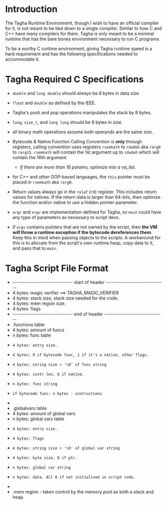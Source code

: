 # Introduction
The Tagha Runtime Environment, though I wish to have an official compiler for it, is not meant to be tied down to a single compiler. Similar to how C and C++ have many compilers for them. Tagha is only meant to be a minimal runtime that has the bare bones environment necessary to run C programs.

To be a worthy C runtime environment, giving Tagha runtime speed is a hard requirement and has the following specifications needed to accommodate it.

# Tagha Required C Specifications

* `double` and `long double` should always be 8 bytes in data size.

* `float` and `double` as defined by the IEEE.

* Tagha's push and pop operations manipulates the stack by 8 bytes.

* `long`, `size_t`, and `long long` should be 8 bytes in size.

* all binary math operations assume both operands are the same size.

* Bytecode & Native Function Calling Convention is **only** through registers, calling convention uses registers `rsemkath` to `rdadeh` aka `rarg0` to `rarg15`. `rsemkath` will contain the 1st argument up to `rdadeh` which will contain the 16th argument.
	* *If there are more than 16 params, optimize into a va_list*.

* for C++ and other OOP-based languages, the `this` pointer must be placed in `rsemkath` aka `rarg0`.

* Return values always go in the `ralaf` (`r0`) register. This includes return values for natives. If the return data is larger than 64-bits, then optimize the function and/or native to use a hidden pointer parameter.

* `argc` and `argv` are implementation-defined for Tagha, so `main` could have any type of parameters as necessary to script devs.

* if `argv` contains pointers that are not owned by the script, then **the VM _will_ throw a runtime exception if the bytecode dereferences them**. Keep this in mind when passing objects to the scripts. A workaround for this is to allocate from the script's own runtime heap, copy data to it, and pass that to `main`.


# Tagha Script File Format

* ------------------------------ start of header ------------------------------
* 4 bytes: magic verifier ==> TAGHA_MAGIC_VERIFIER
* 4 bytes: stack size, stack size needed for the code.
* 4 bytes: mem region size.
* 4 bytes: flags
* ------------------------------ end of header ------------------------------
* .functions table
* 4 bytes: amount of funcs
* n bytes: func table
*     4 bytes: entry size.
*     4 bytes: 0 if bytecode func, 1 if it's a native, other flags.
*     4 bytes: string size + '\0' of func string
*     4 bytes: instr len, 8 if native.
*     n bytes: func string
*     if bytecode func: n bytes - instructions
* 
* .globalvars table
* 4 bytes: amount of global vars
* n bytes: global vars table
*     4 bytes: entry size.
*     4 bytes: flags
*     4 bytes: string size + '\0' of global var string
*     4 bytes: byte size, 8 if ptr.
*     n bytes: global var string
*     n bytes: data. All 0 if not initialized in script code.
* 
* .mem region - taken control by the memory pool as both a stack and heap.
